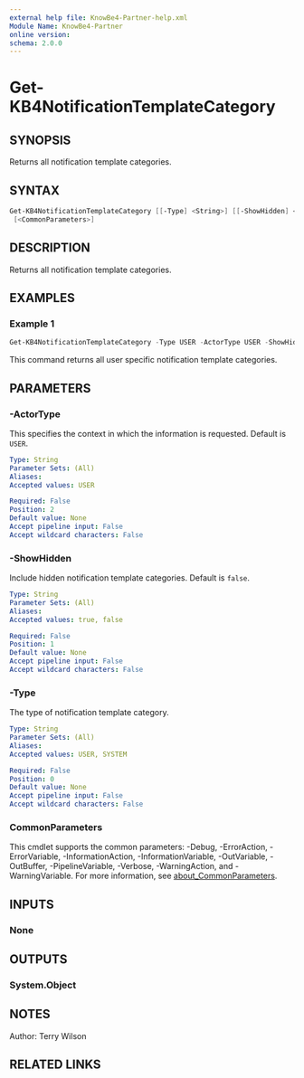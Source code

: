 ```yaml
---
external help file: KnowBe4-Partner-help.xml
Module Name: KnowBe4-Partner
online version:
schema: 2.0.0
---
```


# Get-KB4NotificationTemplateCategory

## SYNOPSIS

Returns all notification template categories.

## SYNTAX

```powershell
Get-KB4NotificationTemplateCategory [[-Type] <String>] [[-ShowHidden] <String>] [[-ActorType] <String>]
 [<CommonParameters>]
```

## DESCRIPTION

Returns all notification template categories.

## EXAMPLES

### Example 1

```powershell
Get-KB4NotificationTemplateCategory -Type USER -ActorType USER -ShowHidden false
```

This command returns all user specific notification template categories.

## PARAMETERS

### -ActorType

This specifies the context in which the information is requested. Default is `USER`.

```yaml
Type: String
Parameter Sets: (All)
Aliases:
Accepted values: USER

Required: False
Position: 2
Default value: None
Accept pipeline input: False
Accept wildcard characters: False
```

### -ShowHidden

Include hidden notification template categories. Default is `false`.

```yaml
Type: String
Parameter Sets: (All)
Aliases:
Accepted values: true, false

Required: False
Position: 1
Default value: None
Accept pipeline input: False
Accept wildcard characters: False
```

### -Type

The type of notification template category.

```yaml
Type: String
Parameter Sets: (All)
Aliases:
Accepted values: USER, SYSTEM

Required: False
Position: 0
Default value: None
Accept pipeline input: False
Accept wildcard characters: False
```

### CommonParameters

This cmdlet supports the common parameters: -Debug, -ErrorAction, -ErrorVariable, -InformationAction, -InformationVariable, -OutVariable, -OutBuffer, -PipelineVariable, -Verbose, -WarningAction, and -WarningVariable. For more information, see [about_CommonParameters](http://go.microsoft.com/fwlink/?LinkID=113216).

## INPUTS

### None

## OUTPUTS

### System.Object

## NOTES

Author: Terry Wilson

## RELATED LINKS
